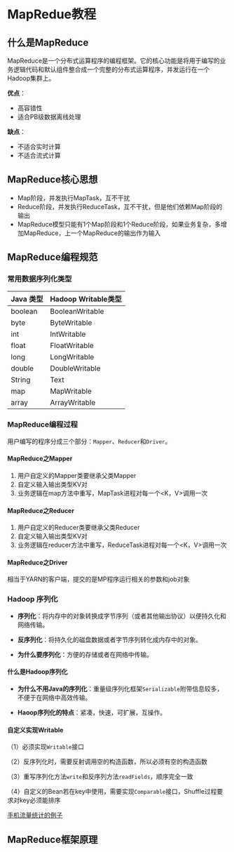 # MapRedue教程

## 什么是MapReduce

MapReduce是一个分布式运算程序的编程框架。它的核心功能是将用于编写的业务逻辑代码和默认组件整合成一个完整的分布式运算程序，并发运行在一个Hadoop集群上。

**优点**：

- 高容错性
- 适合PB级数据离线处理

**缺点**：

- 不适合实时计算
- 不适合流式计算

## MapReduce核心思想

- Map阶段，并发执行MapTask，互不干扰
- Reduce阶段，并发执行ReduceTask，互不干扰，但是他们依赖Map阶段的输出
- MapReduce模型只能有1个Map阶段和1个Reduce阶段，如果业务复杂，多增加MapReduce，上一个MapReduce的输出作为输入

## MapReduce编程规范

### 常用数据序列化类型

| Java 类型 | Hadoop Writable类型 |
| --------- | ------------------- |
| boolean   | BooleanWritable     |
| byte      | ByteWritable        |
| int       | IntWritable         |
| float     | FloatWritable       |
| long      | LongWritable        |
| double    | DoubleWritable      |
| String    | Text                |
| map       | MapWritable         |
| array     | ArrayWritable       |

### MapReduce编程过程

用户编写的程序分成三个部分：`Mapper`、`Reducer`和`Driver`。

#### MapReduce之Mapper

1. 用户自定义的Mapper类要继承父类Mapper
2. 自定义输入输出类型KV对
3. 业务逻辑在map方法中重写，MapTask进程对每一个<K，V>调用一次

#### MapReduce之Reducer

1. 用户自定义的Reducer类要继承父类Reducer
2. 自定义输入输出类型KV对
3. 业务逻辑在reducer方法中重写，ReduceTask进程对每一个<K，V>调用一次

#### MapReduce之Driver

相当于YARN的客户端，提交的是MP程序运行相关的参数和job对象

### Hadoop 序列化

- **序列化**：将内存中的对象转换成字节序列（或者其他输出协议）以便持久化和网络传输。

- **反序列化**：将持久化的磁盘数据或者字节序列转化成内存中的对象。

- **为什么要序列化**：方便的存储或者在网络中传输。

#### 什么是Hadoop序列化

- **为什么不用Java的序列化**：重量级序列化框架`Serializable`附带信息较多，不便于在网络中高效传输。

- **Haoop序列化的特点**：紧凑，快速，可扩展，互操作。

#### 自定义实现Writable

（1）必须实现`Writable`接口

（2）反序列化时，需要反射调用空的构造函数，所以必须有空的构造函数

（3）重写序列化方法`write`和反序列方法`readFields`，顺序完全一致

（4）自定义的Bean若在key中使用，需要实现`Comparable`接口，Shuffle过程要求对key必须能排序

[手机流量统计的例子](https://github.com/fanling521/hadoop_demo)

## MapReduce框架原理

